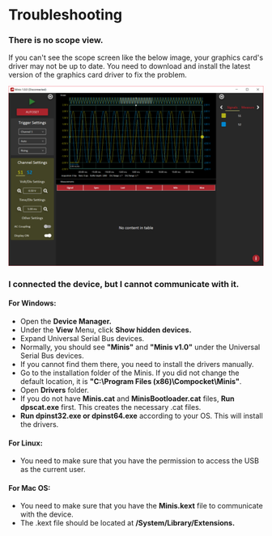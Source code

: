 # Troubleshooting

### There is no scope view.

If you can't see the scope screen like the below image, your graphics card's driver may not be up to date. You need to download and install the latest version of the graphics card driver to fix the problem. 

![](../.gitbook/assets/image%20%283%29.png)

### I connected the device, but I cannot communicate with it.

#### For Windows:

* Open the **Device Manager.**
* Under the **View** Menu, click **Show hidden devices.**
* Expand Universal Serial Bus devices.
* Normally, you should see **"Minis"** and **"Minis v1.0"** under the Universal Serial Bus devices.
* If you cannot find them there, you need to install the drivers manually.
* Go to the installation folder of the Minis. If you did not change the default location, it is **"C:\Program Files \(x86\)\Compocket\Minis"**. 
* Open **Drivers** folder.
* If you do not have **Minis.cat** and **MinisBootloader.cat** files, **Run dpscat.exe** first. This creates the necessary .cat files.
* **Run dpinst32.exe or dpinst64.exe** according to your OS. This will install the drivers.

#### **For Linux:**

* You need to make sure that you have the permission to access the USB as the current user.

#### For Mac OS:

* You need to make sure that you have the **Minis.kext** file to communicate with the device.
* The .kext file should be located at **/System/Library/Extensions.** 

